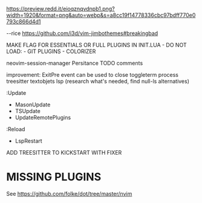 https://preview.redd.it/eioqznqvdnpb1.png?width=1920&format=png&auto=webp&s=a8cc19f14778336cbc97bdff770e0793c866d4d1

--rice
https://github.com/i3d/vim-jimbothemes#breakingbad

MAKE FLAG FOR ESSENTIALS OR FULL PLUGINS IN INIT.LUA
    - DO NOT LOAD:
    - GIT PLUGINS
    - COLORIZER 


neovim-session-manager
Persitance
TODO comments

improvement: ExitPre event can be used to close toggleterm process 
treesitter textobjets
lsp (research what's needed, find null-ls alternatives)

:Update
- MasonUpdate
- TSUpdate
- UpdateRemotePlugins

:Reload
- LspRestart

ADD TREESITTER TO KICKSTART WITH FIXER

# MISSING PLUGINS
See https://github.com/folke/dot/tree/master/nvim

